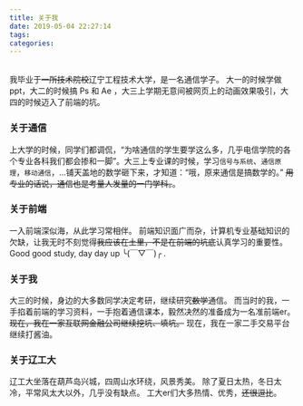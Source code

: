 ```yaml
---
title: 关于我
date: 2019-05-04 22:27:14
tags: 
categories: 
---
```

<br/>
我毕业于<del>一所技术院校</del>辽宁工程技术大学，是一名通信学子。
大一的时候学做 ppt，大二的时候搞 Ps 和 Ae ，大三上学期无意间被网页上的动画效果吸引，大四的时候迈入了前端的坑。

### 关于通信
上大学的时候，同学们都调侃，“为啥通信的学生要学这么多，几乎电信学院的各个专业各科我们都会掺和一脚”。大三上专业课的时候，学习`信号与系统`、`通信原理`，`移动通信`，...铺天盖地的数学砸下来，才知道：“哦，原来通信是搞数学的。”
<del>用专业的话说，通信也是考量人发量的一门学科。</del>。

### 关于前端
一入前端深似海，从此学习常相伴。
前端知识面广而杂，计算机专业基础知识的欠缺，让我无时不刻觉得<del>我应该在土里，不是在前端的坑底</del>认真学习的重要性。
Good good study, day day up ╰(￣▽￣)╭ .

### 关于我
大三的时候，身边的大多数同学决定考研，继续研究<del>数学</del>通信。
而当时的我，一手掐着前端的学习资料，一手抱着通信课本，毅然决然的准备成为一名准前端er。
<del>现在，我在一家互联网金融公司继续挖坑、填坑。</del>
现在，我在一家二手交易平台继续打酱油。

### 关于辽工大
辽工大坐落在葫芦岛兴城，四周山水环绕，风景秀美。
除了夏日太热，冬日太冷，平常风太大以外，几乎没有缺点。
工大er们大多热情、优秀，<del>还很逗比</del>。